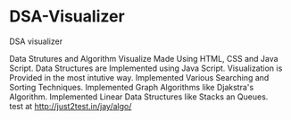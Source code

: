 # DSA-Visualizer
 DSA visualizer
 
 Data Strutures and Algorithm Visualize Made Using HTML, CSS and Java Script. Data Structures are Implemented using Java Script. 
 Visualization is Provided in the most intutive way.
 Implemented Various Searching and Sorting Techniques.
 Implemented Graph Algorithms like Djakstra's Algorithm.
 Implemented Linear Data Structures like Stacks an Queues.  
test at http://just2test.in/jay/algo/

